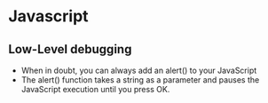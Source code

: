 # Javascript

## Low-Level debugging
* When in doubt, you can always add an alert() to your JavaScript
* The alert() function takes a string as a parameter and pauses the JavaScript execution until you press OK.
